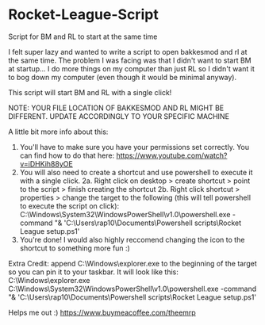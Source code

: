# Rocket-League-Script
Script for BM and RL to start at the same time

I felt super lazy and wanted to write a script to open bakkesmod and rl at the same time. The problem I was facing was that I didn't want to start BM at startup... I do more things on my computer than just RL so I didn't want it to bog down my computer (even though it would be minimal anyway).

This script will start BM and RL with a single click!

NOTE: YOUR FILE LOCATION OF BAKKESMOD AND RL MIGHT BE DIFFERENT. UPDATE ACCORDINGLY TO YOUR SPECIFIC MACHINE

A little bit more info about this:
1. You'll have to make sure you have your permissions set correctly. You can find how to do that here: https://www.youtube.com/watch?v=iDHKih88yOE
2. You will also need to create a shortcut and use powershell to execute it with a single click.
  2a. Right click on desktop > create shortcut > point to the script > finish creating the shortcut
  2b. Right click shortcut > properties > change the target to the following (this will tell powershell to execute the script on click): 
  C:\Windows\System32\WindowsPowerShell\v1.0\powershell.exe -command "& 'C:\Users\rap10\Documents\Powershell scripts\Rocket League setup.ps1'
3. You're done! I would also highly reccomend changing the icon to the shortcut to something more fun :)

Extra Credit: append C:\Windows\explorer.exe to the beginning of the target so you can pin it to your taskbar. It will look like this:
C:\Windows\explorer.exe C:\Windows\System32\WindowsPowerShell\v1.0\powershell.exe -command "& 'C:\Users\rap10\Documents\Powershell scripts\Rocket League setup.ps1'

Helps me out :)  https://www.buymeacoffee.com/theemrp
